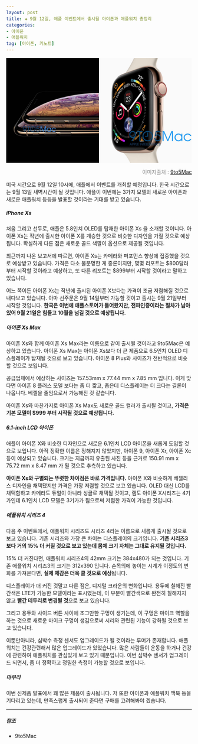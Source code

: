 ```yaml
---  
layout: post  
title: ✚ 9월 12일, 애플 이벤트에서 출시될 아이폰과 애플워치 총정리
categories:
- 아이폰
- 애플워치
tag: [아이폰, 키노트]
---  
```

<div class="markdown-image">
<img src="/assets/article_images/2018-09-09-everything-iphone-watch/1.jpg" alt="" align="middle"/><p style="text-align:right;  color:#878787"> 이미지출처 : <a href="https://9to5mac.com/2018/09/08/everything-to-expect-at-apples-september-12th-gather-round-event//">9to5Mac </a></p> </div>
<p class="drop-korean">
미국 시간으로 9월 12일 10시에, 애플에서 이벤트를 개최할 예정입니다. 한국 시간으로는 9월 13일 새벽시간이 될 것입니다. 애플이 이번에는 3가지 모델의 새로운 아이폰과 새로운 애플워치 등등을 발표할 것이라는 기대를 받고 있습니다.
</p>

##### iPhone Xs
처음 그리고 선두로, 애플은 5.8인치 OLED를 탑재한 아이폰 Xs 을 소개할 것이니다. 아이폰 Xs는 작년에 출시한 아이폰 X를 계승한 것으로 비슷한 디자인을 가질 것으로 예상됩니다. 확실하게 다른 점은 새로운 골드 색깔이 옵션으로 제공될 것입니다.

최근까지 나온 보고서에 따르면, 아이폰 Xs는 카메라와 퍼포먼스 향상에 집중했을 것으로 예상받고 있습니다. 가격은 다소 불분명한 게 중론이지만, 몇몇 리포트는 $800달러부터 시작할 것이라고 예상하고, 또 다른 리포트는 $899부터 시작할 것이라고 말하고 있습니다.

어느 쪽이든 아이폰 Xs는 작년에 출시된 아이폰 X보다는 가격이 조금 저렴해질 것으로 내다보고 있습니다. 아마 선주문은 9월 14일부터 가능할 것이고 출시는 9월 21일부터 시작할 것입니다. **한국은 이번에 애플스토어가 들어왔지만, 전파인증이라는 절차가 남아있어 9월 21일은 힘들고 10월을 넘길 것으로 예상됩니다.**

##### 아이폰 Xs Max
아이폰 Xs와 함께 아이폰 Xs Max라는 이름으로 같이 출시될 것이라고 9to5Mac은 예상하고 있습니다. 아이폰 Xs Max는 아이폰 Xs보다 더 큰 제품으로 6.5인치 OLED 디스플레이가 탑재될 것으로 보고 있습니다. 아이폰 8 Plus와 사이즈가 전반적으로 비슷할 것으로 보입니다. 

공급업체에서 예상하는 사이즈는 157.53mm x 77.44 mm x 7.85 mm 입니다. 이게 맞다면 아이폰 8 플러스 모델 보다는 좀 더 짧고, 좁은데 디스플레이는 더 크다는 결론이 나옵니다. 베젤을 줄임으로서 가능해진 것 같습니다.

아이폰 Xs와 마찬가지로 아이폰 Xs Max도 새로운 골드 컬러가 출시될 것이고, **가격은 기본 모델이 $999 부터 시작될 것으로 예상됩니다.** 

##### 6.1-inch LCD 아이폰
애플이 아이폰 X와 비슷한 디자인으로 새로운 6.1인치 LCD 아이폰을 새롭게 도입할 것으로 보입니다. 아직 정확한 이름은 정해지지 않았지만, 아이폰 9, 아이폰 Xr, 아이폰 Xc 등이 예상되고 있습니다. 크기는 지금까지 유출된 사진 등을 근거로 150.91 mm x 75.72 mm x 8.47 mm 가 될 것으로 추측하고 있습니다.

**아이폰 Xs와 구별되는 뚜렷한 차이점은 바로 가격입니다.** 아이폰 X와 비슷하게 베젤리스 디자인을 채택됐지만 가격은 가장 저렴할 것으로 보고 있습니다. OLED 대신 LCD를 채택함하고 카메라도 듀얼이 아니라 싱글로 채택될 것이고, 램도 아이폰 X시리즈는 4기가인데 6.1인치 LCD 모델은 3기가가 됨으로써 저렴한 가격이 가능한 것입니다.

##### 애플워치 시리즈 4
다음 주 이벤트에서, 애플워치 시리즈도 시리즈 4라는 이름으로 새롭게 출시될 것으로 보고 있습니다. 기존 시리즈와 가장 큰 차이는 디스플레이의 크기입니다. **기존 시리즈3 보다 거의 15% 더 커질 것으로 보고 있는데 몸체 크기 자체는 그대로 유지될 것입니다.**

15% 더 커진다면, 애플워치 시리즈4의 42mm 크기는 384x480가 되는 것입니다. 기존 애플워치 시리즈3의 크기는 312x390 입니다. 손목의에 놓이는 시계가 이정도의 변화를 가져온다면, **실제 체감은 더욱 클 것으로 예상**됩니다.

디스플레이가 더 커진 것말고 다른 점은, 디지털 크라운의 변화입니다. 용두에 칠해진 빨간색은 LTE가 가능한 모델이라는 표시였는데, 이 부분이 빨간색으로 완전히 칠해지지 않고 **빨간 테두리로 변경될 것**으로 보고 있습니다. 

그리고 용두와 사이드 버튼 사이에 조그만한 구멍이 생기는데, 이 구멍은 마이크 역할을 하는 것으로 새로운 마이크 구멍이 생김으로써 시리와 관련된 기능이 강화될 것으로 보고 있습니다.

이뿐만아니라, 심박수 측정 센서도 업그레이드가 될 것이라는 루머가 존재합니다. 애플워치는 건강관련해서 많은 업그레이드가 있었습니다. 많은 사람들이 운동을 하거나 건강에 관련하여 애플워치를 관심있게 보고 있기 때문입니다. 이번 심박수 센서가 업그레이드 되면서, 좀 더 정확하고 정밀한 측정이 가능할 것으로 보입니다.

##### 마무리
이번 신제품 발표에서 꽤 많은 제품이 출시됩니다. 저 또한 아이폰과 애플워치 맥북 등을 기다리고 있는데, 만족스럽게 출시되어 준다면 구매를 고려해봐야 겠습니다.

---
##### 참조
* 9to5Mac




